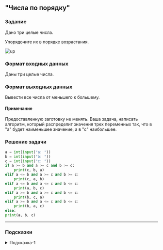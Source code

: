 ## "Числа по порядку"

### Задание

Дано три целые числа. 

Упорядочите их в порядке возрастания.

![up](img/up.png)

### Формат входных данных

Даны три целые числа.

### Формат выходных данных

Вывести все числа от меньшего к большему.

#### Примечание

Предоставленную заготовку не менять. Ваша задача, написать алгоритм, который распределит значения трех переменных так, что в "a" будет наименьшее значение, а в "c" наибольшее.

### Решение задачи

```python
a = int(input("a: "))
b = int(input("b: "))
c = int(input("c: "))
if a >= b and a >= c and b >= c:
    print(c, b, a)
elif a <= b and a >= c and b >= c:
    print(c, a, b)
elif a <= b and a <= c and b <= c:
    print(a, b, c)
elif a >= b and a >= c and b <= c:
    print(b, c, a)
elif a >= b and a <= c and b <= c:
    print(b, a, c)
else:
print(a, b, c)
```

---

### Подсказки

<details>
<summary>Подсказка-1</summary>
Вспомните про задачу "поменять значения переменных местами".
</details>

